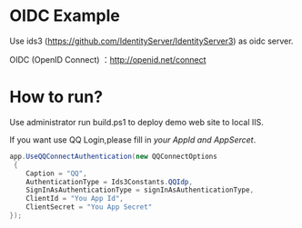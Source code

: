 # OIDC Example
Use ids3 (https://github.com/IdentityServer/IdentityServer3) as oidc server.

OIDC (OpenID Connect) ：http://openid.net/connect

# How to run?
Use administrator run build.ps1 to deploy demo web site to local IIS. 

If you want use QQ Login,please fill in *your AppId and AppSercet*.
``` csharp
app.UseQQConnectAuthentication(new QQConnectOptions
 {
    Caption = "QQ",
    AuthenticationType = Ids3Constants.QQIdp,
    SignInAsAuthenticationType = signInAsAuthenticationType,
    ClientId = "You App Id",
    ClientSecret = "You App Secret"
});
```
